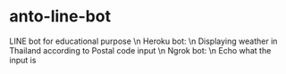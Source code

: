# anto-line-bot
LINE bot for educational purpose \n
Heroku bot: \n
Displaying weather in Thailand according to Postal code input \n
Ngrok bot: \n
Echo what the input is
